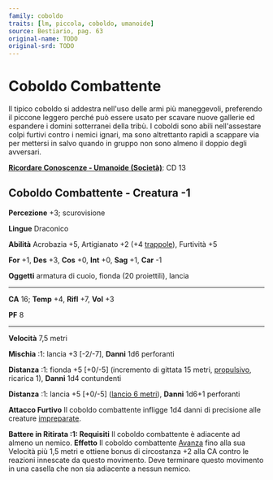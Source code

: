 ```yaml
---
family: coboldo
traits: [lm, piccola, coboldo, umanoide]
source: Bestiario, pag. 63
original-name: TODO
original-srd: TODO
---
```


# Coboldo Combattente

Il tipico coboldo si addestra nell'uso delle armi più maneggevoli, preferendo il
piccone leggero perché può essere usato per scavare nuove gallerie ed espandere
i domini sotterranei della tribù. I coboldi sono abili nell'assestare colpi
furtivi contro i nemici ignari, ma sono altrettanto rapidi a scappare via per
mettersi in salvo quando in gruppo non sono almeno il doppio degli avversari.

**[Ricordare Conoscenze - Umanoide (Società)](/azioni/abilita/ricordare-conoscenze)**:
CD 13

## Coboldo Combattente - Creatura -1

**Percezione** +3; scurovisione

**Lingue** Draconico

**Abilità** Acrobazia +5, Artigianato +2 (+4 [trappole](/tratti/trappole)),
Furtività +5

**For** +1, **Des** +3, **Cos** +0, **Int** +0, **Sag** +1, **Car** -1

**Oggetti** armatura di cuoio, fionda (20 proiettili), lancia

---

**CA** 16; **Temp** +4, **Rifl** +7, **Vol** +3

**PF** 8

---

**Velocità** 7,5 metri

**Mischia** :1: lancia +3 \[-2/-7], **Danni** 1d6 perforanti

**Distanza** :1: fionda +5 \[+0/-5] (incremento di gittata 15 metri,
[propulsivo](/tratti/propulsivo), ricarica 1), **Danni** 1d4 contundenti

**Distanza** :1: lancia +5 \[+0/-5] ([lancio 6 metri](/tratti/lancio)),
**Danni** 1d6+1 perforanti

**Attacco Furtivo** Il coboldo combattente infligge 1d4 danni di precisione alle
creature [impreparate](/condizioni/impreparato).

**Battere in Ritirata :1: Requisiti** Il coboldo combattente è adiacente ad
almeno un nemico. **Effetto** Il coboldo combattente
[Avanza](/azioni/base/avanzare) fino alla sua Velocità più 1,5 metri e ottiene
bonus di circostanza +2 alla CA contro le reazioni innescate da questo
movimento. Deve terminare questo movimento in una casella che non sia adiacente
a nessun nemico.
